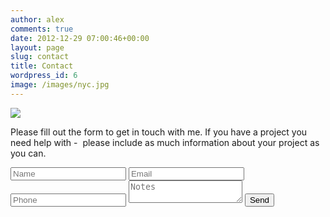```yaml
---
author: alex
comments: true
date: 2012-12-29 07:00:46+00:00
layout: page
slug: contact
title: Contact
wordpress_id: 6
image: /images/nyc.jpg
---
```

<div class="container contact">
<div class="col-md-6 pull-left">
  <img src="/images/alex-bachuk.jpg" />
  <p>Please fill out the form to get in touch with me. If you have a project you need help with -  please include as much information about your project as you can.</p>
</div>

<div class="col-md-6 pull-right">
<form method="post" id="contact-form">
  <input id="name" name="name" type="text" required placeholder="Name" />
  <input id="email" name="email" required type="email" placeholder="Email" />
  <input id="phone" name="phone" type="text" required placeholder="Phone" />
  <textarea id="notes" name="notes" required placeholder="Notes"></textarea>
  <input type="submit" value="Send">
</form>
</div>
</div>
